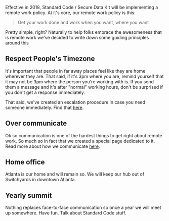 Effective in 2018, Standard Code / Secure Data Kit will be implementing a remote work policy. At it's core, our remote work policy is this:

> Get your work done and work when you want, where you want

Pretty simple, right? Naturally to help folks embrace the awesomeness that is remote work we've decided to write down some guiding principles around this

## Respect People's Timezone
It's important that people in far away places feel like they are home wherever they are. That said, if it's 3pm where you are, remind yourself that it may not be 3pm where the person you're working with is. If you send them a message and it's after "normal" working hours, don't be surprised if you don't get a response immediately.

That said, we've created an escalation procedure in case you need someone immediately. Find that [here](escalation.md).

## Over communicate
Ok so communication is one of the hardest things to get right about remote work. So much so in fact that we created a special page dedicated to it. Read more about how we communicate [here](communication.md).

## Home office
Atlanta is our home and will remain so. We will keep our hub out of Switchyards in downtown Atlanta. 

## Yearly summit
Nothing replaces face-to-face communication so once a year we will meet up somewhere. Have fun. Talk about Standard Code stuff.
